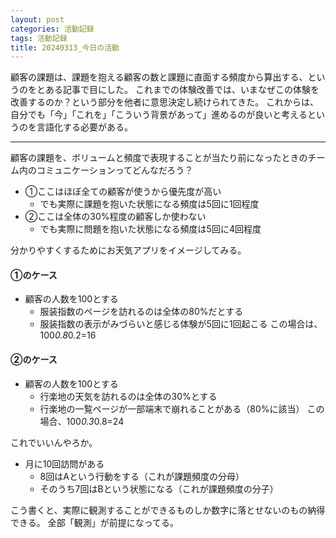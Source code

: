 ```yaml
---
layout: post
categories: 活動記録
tags: 活動記録
title: 20240313_今日の活動
---
```


顧客の課題は、課題を抱える顧客の数と課題に直面する頻度から算出する、というのをとある記事で目にした。
これまでの体験改善では、いまなぜこの体験を改善するのか？という部分を他者に意思決定し続けられてきた。
これからは、自分でも「今」「これを」「こういう背景があって」進めるのが良いと考えるというのを言語化する必要がある。

----

顧客の課題を、ボリュームと頻度で表現することが当たり前になったときのチーム内のコミュニケーションってどんなだろう？
- ①ここはほぼ全ての顧客が使うから優先度が高い
   - でも実際に課題を抱いた状態になる頻度は5回に1回程度
- ②ここは全体の30%程度の顧客しか使わない
  - でも実際に問題を抱いた状態になる頻度は5回に4回程度

分かりやすくするためにお天気アプリをイメージしてみる。

#### ①のケース
- 顧客の人数を100とする
  - 服装指数のページを訪れるのは全体の80%だとする
  - 服装指数の表示がみづらいと感じる体験が5回に1回起こる
この場合は、100*0.8*0.2=16

#### ②のケース
- 顧客の人数を100とする
  - 行楽地の天気を訪れるのは全体の30%とする
  - 行楽地の一覧ページが一部端末で崩れることがある（80%に該当）
この場合、100*0.3*0.8=24

これでいいんやろか。
- 月に10回訪問がある
  - 8回はAという行動をする（これが課題頻度の分母）
  - そのうち7回はBという状態になる（これが課題頻度の分子）

こう書くと、実際に観測することができるものしか数字に落とせないのもの納得できる。
全部「観測」が前提になってる。
